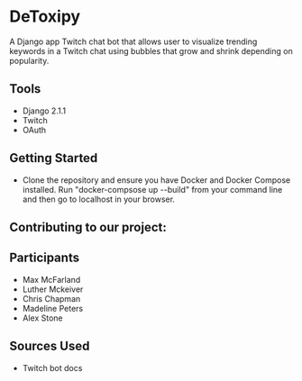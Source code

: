 # DeToxipy
A Django app Twitch chat bot that allows user to visualize trending keywords in a Twitch chat using bubbles that grow and shrink depending on popularity.

## Tools
- Django 2.1.1
- Twitch
- OAuth

## Getting Started 
- Clone the repository and ensure you have Docker and Docker Compose installed. Run "docker-compsose up --build" from your command line and then go to localhost in your browser.

## Contributing to our project:

## Participants
- Max McFarland
- Luther Mckeiver
- Chris Chapman
- Madeline Peters
- Alex Stone

## Sources Used
- Twitch bot docs
